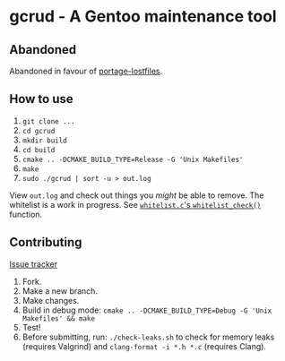 # gcrud - A Gentoo maintenance tool

## Abandoned

Abandoned in favour of [portage-lostfiles](https://github.com/gcarq/portage-lostfiles).

## How to use

1. `git clone ...`
2. `cd gcrud`
3. `mkdir build`
4. `cd build`
5. `cmake .. -DCMAKE_BUILD_TYPE=Release -G 'Unix Makefiles'`
6. `make`
7. `sudo ./gcrud | sort -u > out.log`

View `out.log` and check out things you _might_ be able to remove. The whitelist is a work in progress. See [`whitelist.c`'s `whitelist_check()`](whitelist.c#L6) function.

## Contributing

[Issue tracker](https://gitlab.com/Tatsh/gcrud/issues)

1. Fork.
2. Make a new branch.
3. Make changes.
4. Build in debug mode: `cmake .. -DCMAKE_BUILD_TYPE=Debug -G 'Unix Makefiles' && make`
5. Test!
6. Before submitting, run: `./check-leaks.sh` to check for memory leaks (requires Valgrind) and `clang-format -i *.h *.c` (requires Clang).
